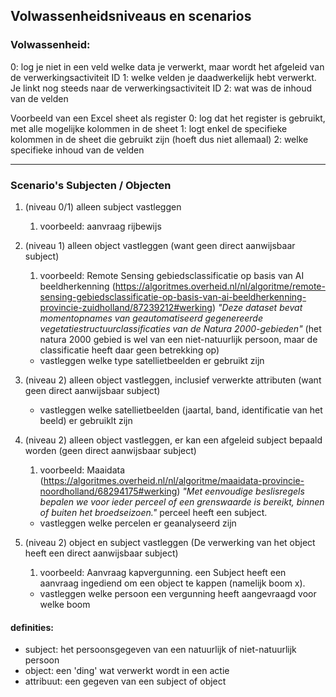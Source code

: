 ## Volwassenheidsniveaus en scenarios

### Volwassenheid:

0: log je niet in een veld welke data je verwerkt, maar wordt het afgeleid van de verwerkingsactiviteit ID
1: welke velden je daadwerkelijk hebt verwerkt. Je linkt nog steeds naar de verwerkingsactiviteit ID
2: wat was de inhoud van de velden

Voorbeeld van een Excel sheet als register
0: log dat het register is gebruikt, met alle mogelijke kolommen in de sheet
1: logt enkel de specifieke kolommen in de sheet die gebruikt zijn (hoeft dus niet allemaal)
2: welke specifieke inhoud van de velden

---


### Scenario's Subjecten / Objecten
1. (niveau 0/1) alleen subject vastleggen
	1. voorbeeld: aanvraag rijbewijs
	
2. (niveau 1) alleen object vastleggen (want geen direct aanwijsbaar subject)
	1. voorbeeld: Remote Sensing gebiedsclassificatie op basis van AI beeldherkenning (https://algoritmes.overheid.nl/nl/algoritme/remote-sensing-gebiedsclassificatie-op-basis-van-ai-beeldherkenning-provincie-zuidholland/87239212#werking) *"Deze dataset bevat momentopnames van geautomatiseerd gegenereerde vegetatiestructuurclassificaties van de Natura 2000-gebieden"* (het natura 2000 gebied is wel van een niet-natuurlijk persoon, maar de classificatie heeft daar geen betrekking op)

	- vastleggen welke type satellietbeelden er gebruikt zijn

3. (niveau 2) alleen object vastleggen, inclusief verwerkte attributen (want geen direct aanwijsbaar subject)

	- vastleggen welke satellietbeelden (jaartal, band, identificatie van het beeld) er gebruiklt zijn

4. (niveau 2) alleen object vastleggen, er kan een afgeleid subject bepaald worden (geen direct aanwijsbaar subject)
	1. voorbeeld: Maaidata (https://algoritmes.overheid.nl/nl/algoritme/maaidata-provincie-noordholland/68294175#werking) *"Met eenvoudige beslisregels bepalen we voor ieder perceel of een grenswaarde is bereikt, binnen of buiten het broedseizoen."* perceel heeft een subject.

	- vastleggen welke percelen er geanalyseerd zijn

5. (niveau 2) object en subject vastleggen (De verwerking van het object heeft een direct aanwijsbaar subject)
	1. voorbeeld: Aanvraag kapvergunning. een Subject heeft een aanvraag ingediend om een object te kappen (namelijk boom x).

	- vastleggen welke persoon een vergunning heeft aangevraagd voor welke boom



#### definities:
- subject: het persoonsgegeven van een natuurlijk of niet-natuurlijk persoon
- object: een 'ding' wat verwerkt wordt in een actie
- attribuut: een gegeven van een subject of object


